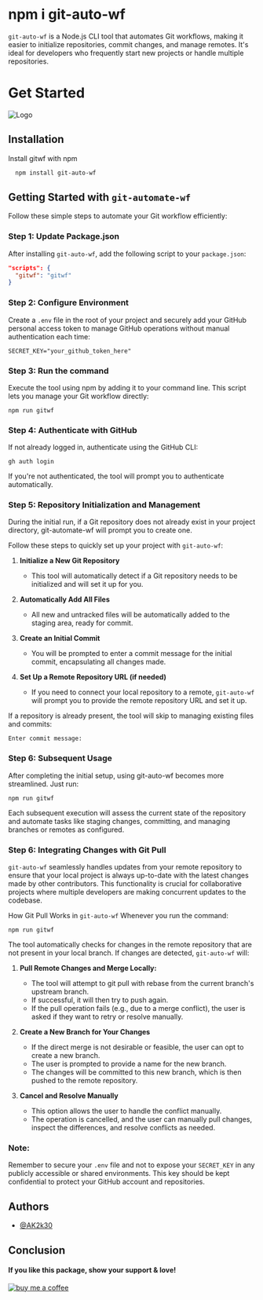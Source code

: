 # npm i git-auto-wf

`git-auto-wf` is a Node.js CLI tool that automates Git workflows, making it easier to initialize repositories, commit changes, and manage remotes. It's ideal for developers who frequently start new projects or handle multiple repositories.

# Get Started

![Logo](https://github.com/AK2k30/github-workflow-automation-npm-package/assets/105514643/8e5c5b2b-f332-49bd-acab-eaa3c29e3611)


## Installation

Install gitwf with npm

```bash
  npm install git-auto-wf
```

## Getting Started with `git-automate-wf`

Follow these simple steps to automate your Git workflow efficiently:

### Step 1: Update Package.json
After installing `git-auto-wf`, add the following script to your `package.json`:
```json
"scripts": {
  "gitwf": "gitwf"
}

```

### Step 2: Configure Environment
Create a `.env` file in the root of your project and securely add your GitHub personal access token to manage GitHub operations without manual authentication each time:

```plaintext
SECRET_KEY="your_github_token_here"
```

### Step 3: Run the command
Execute the tool using npm by adding it to your command line. This script lets you manage your Git workflow directly:

```plaintext
npm run gitwf
```

### Step 4: Authenticate with GitHub
If not already logged in, authenticate using the GitHub CLI:

```plaintext
gh auth login
```

If you're not authenticated, the tool will prompt you to authenticate automatically.

### Step 5: Repository Initialization and Management
During the initial run, if a Git repository does not already exist in your project directory, git-automate-wf will prompt you to create one. 

Follow these steps to quickly set up your project with `git-auto-wf`:

1. **Initialize a New Git Repository**
   - This tool will automatically detect if a Git repository needs to be initialized and will set it up for you.

2. **Automatically Add All Files**
   - All new and untracked files will be automatically added to the staging area, ready for commit.

3. **Create an Initial Commit**
   - You will be prompted to enter a commit message for the initial commit, encapsulating all changes made.

4. **Set Up a Remote Repository URL (if needed)**
   - If you need to connect your local repository to a remote, `git-auto-wf` will prompt you to provide the remote repository URL and set it up.

If a repository is already present, the tool will skip to managing existing files and commits:

```plaintext
Enter commit message:
```

### Step 6: Subsequent Usage
After completing the initial setup, using git-auto-wf becomes more streamlined. Just run:

```plaintext
npm run gitwf
```

Each subsequent execution will assess the current state of the repository and automate tasks like staging changes, committing, and managing branches or remotes as configured.

### Step 6: Integrating Changes with Git Pull
`git-auto-wf` seamlessly handles updates from your remote repository to ensure that your local project is always up-to-date with the latest changes made by other contributors. This functionality is crucial for collaborative projects where multiple developers are making concurrent updates to the codebase.

How Git Pull Works in `git-auto-wf`
Whenever you run the command:

```plaintext
npm run gitwf
```
The tool automatically checks for changes in the remote repository that are not present in your local branch. If changes are detected, `git-auto-wf` will:

1. **Pull Remote Changes and Merge Locally:**
   - The tool will attempt to git pull with rebase from the current branch's upstream branch.
   - If successful, it will then try to push again.
   - If the pull operation fails (e.g., due to a merge conflict), the user is asked if they want to retry or resolve manually.

2. **Create a New Branch for Your Changes**
   - If the direct merge is not desirable or feasible, the user can opt to create a new branch.
   - The user is prompted to provide a name for the new branch.
   - The changes will be committed to this new branch, which is then pushed to the remote repository.

3. **Cancel and Resolve Manually**
   - This option allows the user to handle the conflict manually.
   - The operation is cancelled, and the user can manually pull changes, inspect the differences, and resolve conflicts as needed.

### Note:
Remember to secure your `.env` file and not to expose your `SECRET_KEY` in any publicly accessible or shared environments. This key should be kept confidential to protect your GitHub account and repositories.

## Authors

- [@AK2k30](https://www.github.com/AK2k30)
## Conclusion

#### If you like this package, show your support & love!

[![buy me a coffee](https://res.cloudinary.com/customzone-app/image/upload/c_pad,w_200/v1712840190/bmc-button_wl78gx.png)](https://www.buymeacoffee.com/akashsunile)
